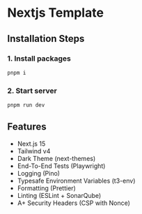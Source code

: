 # Nextjs Template

## Installation Steps

### 1. Install packages

```bash
pnpm i
```

### 2. Start server

```bash
pnpm run dev
```

## Features

- Next.js 15
- Tailwind v4
- Dark Theme (next-themes)
- End-To-End Tests (Playwright)
- Logging (Pino)
- Typesafe Environment Variables (t3-env)
- Formatting (Prettier)
- Linting (ESLint + SonarQube)
- A+ Security Headers (CSP with Nonce)
